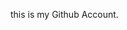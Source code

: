 this is my Github Account.  

<!---
BrianShumate12/BrianShumate12 is a ✨ special ✨ repository because its `README.md` (this file) appears on your GitHub profile.
You can click the Preview link to take a look at your changes.
--->
